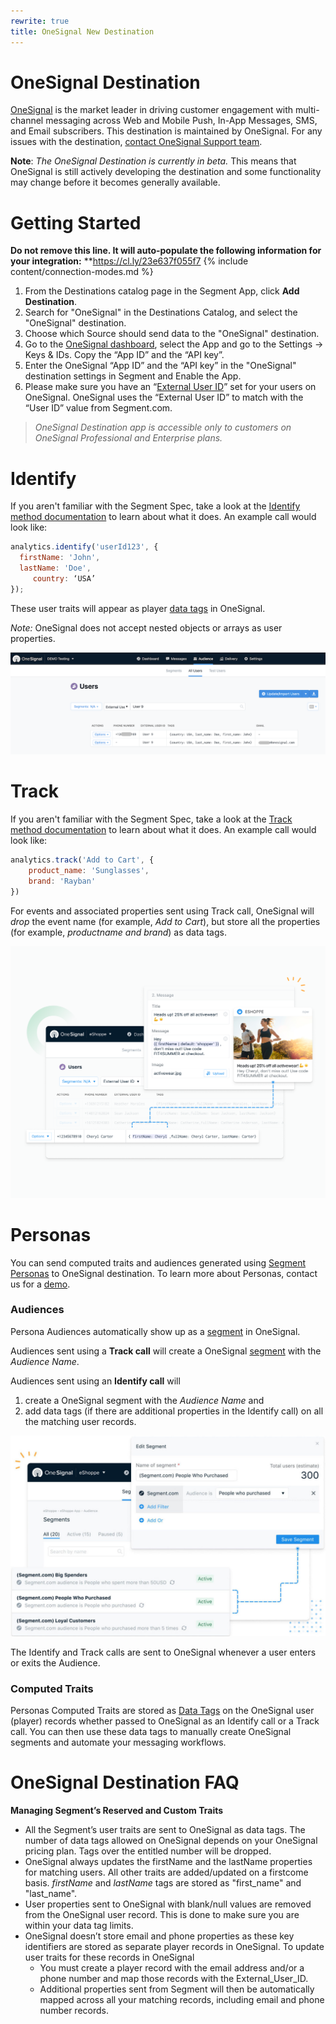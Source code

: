 ```yaml
---
rewrite: true
title: OneSignal New Destination
---
```


# OneSignal Destination
[OneSignal](https://onesignal.com/?utm_source=segmentio&utm_medium=docs&utm_campaign=partners) is the market leader in driving customer engagement with multi-channel messaging across Web and Mobile Push, In-App Messages, SMS, and Email subscribers.
This destination is maintained by OneSignal. For any issues with the destination, [contact OneSignal Support team](mailto:support@onesignal.com).

**Note**: *The OneSignal Destination is currently in beta.*
This means that OneSignal is still actively developing the destination and some functionality may change before it becomes generally available.

# Getting Started
**Do not remove this line. It will auto-populate the following information for your integration:** **https://cl.ly/23e637f055f7
{% include content/connection-modes.md %}

1. From the Destinations catalog page in the Segment App, click **Add Destination**.
1. Search for "OneSignal" in the Destinations Catalog, and select the "OneSignal" destination.
1. Choose which Source should send data to the "OneSignal" destination.
1. Go to the [OneSignal dashboard](https://app.onesignal.com/apps/), select the App and go to the Settings → Keys & IDs. Copy the “App ID” and the “API key”.
1. Enter the OneSignal “App ID” and the “API key” in the "OneSignal" destination settings in Segment and Enable the App.
1. Please make sure you have an “[External User ID](https://documentation.onesignal.com/docs/onboarding-with-onesignal#step-3-connect-user-data-to-onesignal)” set for your users on OneSignal. OneSignal uses the “External User ID” to match with the “User ID” value from Segment.com.

> *OneSignal Destination app is accessible only to customers on OneSignal Professional and Enterprise plans.*

# Identify
If you aren't familiar with the Segment Spec, take a look at the [Identify method documentation](https://segment.com/docs/connections/spec/identify/) to learn about what it does. An example call would look like:
```js
analytics.identify('userId123', {
  firstName: 'John',
  lastName: 'Doe',
     country: ‘USA’
});
```

These user traits will appear as player [data tags](https://documentation.onesignal.com/docs/add-user-data-tags) in OneSignal.

*Note:* OneSignal does not accept nested objects or arrays as user properties.

![](images/demo.png)



# Track
If you aren't familiar with the Segment Spec, take a look at the [Track method documentation](https://segment.com/docs/connections/spec/track/) to learn about what it does. An example call would look like:
```js
analytics.track('Add to Cart', {
    product_name: 'Sunglasses',
    brand: 'Rayban'
})
```

For events and associated properties sent using Track call, OneSignal will *drop* the event name (for example, *Add to Cart*), but store all the properties (for example, *productname and brand*) as data tags.

![](images/track-example.png)




# Personas
You can send computed traits and audiences generated using [Segment Personas](https://segment.com/docs/personas) to OneSignal destination. To learn more about Personas, contact us for a [demo](https://segment.com/contact/demo).

### Audiences
Persona Audiences automatically show up as a [segment](https://documentation.onesignal.com/docs/segmentation) in OneSignal.

Audiences sent using a **Track call** will create a OneSignal [segment](https://documentation.onesignal.com/docs/segmentation) with the *Audience Name*.

Audiences sent using an **Identify call** will
1. create a OneSignal segment with the *Audience Name* and
2. add data tags (if there are additional properties in the Identify call) on all the matching user records.

![](images/audiences.jpg)

The Identify and Track calls are sent to OneSignal whenever a user enters or exits the Audience.

### Computed Traits
Personas Computed Traits are stored as [Data Tags](https://documentation.onesignal.com/docs/add-user-data-tags) on the OneSignal user (player) records whether passed to OneSignal as an Identify call or a Track call. You can then use these data tags to manually create OneSignal segments and automate your messaging workflows.



# OneSignal Destination FAQ

**Managing Segment’s Reserved and Custom Traits**
* All the Segment’s user traits are sent to OneSignal as data tags. The number of data tags allowed on OneSignal depends on your OneSignal pricing plan. Tags over the entitled number will be dropped.
* OneSignal always updates the firstName and the lastName properties for matching users. All other traits are added/updated on a firstcome basis. *firstName* and *lastName* tags are stored as "first_name" and "last_name".
* User properties sent to OneSignal with blank/null values are removed from the OneSignal user record. This is done to make sure you are within your data tag limits.
* OneSignal doesn’t store email and phone properties as these key identifiers are stored as separate player records in OneSignal. To update user traits for these records in OneSignal
    * You must create a player record with the email address and/or a phone number and map those records with the External_User_ID.
    * Additional properties sent from Segment will then be automatically mapped across all your matching records, including email and phone number records.
